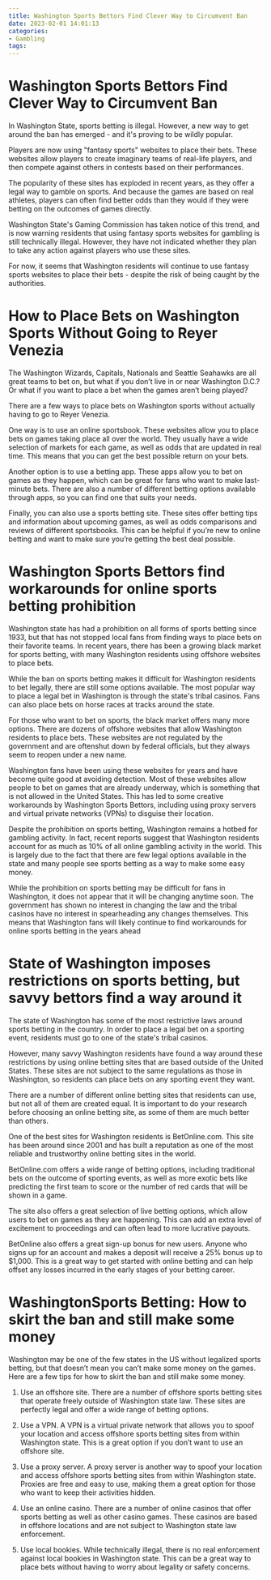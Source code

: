 ```yaml
---
title: Washington Sports Bettors Find Clever Way to Circumvent Ban
date: 2023-02-01 14:01:13
categories:
- Gambling
tags:
---
```



#  Washington Sports Bettors Find Clever Way to Circumvent Ban

In Washington State, sports betting is illegal. However, a new way to get around the ban has emerged - and it's proving to be wildly popular.

Players are now using "fantasy sports" websites to place their bets. These websites allow players to create imaginary teams of real-life players, and then compete against others in contests based on their performances.

The popularity of these sites has exploded in recent years, as they offer a legal way to gamble on sports. And because the games are based on real athletes, players can often find better odds than they would if they were betting on the outcomes of games directly.

Washington State's Gaming Commission has taken notice of this trend, and is now warning residents that using fantasy sports websites for gambling is still technically illegal. However, they have not indicated whether they plan to take any action against players who use these sites.

For now, it seems that Washington residents will continue to use fantasy sports websites to place their bets - despite the risk of being caught by the authorities.

#  How to Place Bets on Washington Sports Without Going to Reyer Venezia

The Washington Wizards, Capitals, Nationals and Seattle Seahawks are all great teams to bet on, but what if you don’t live in or near Washington D.C.? Or what if you want to place a bet when the games aren’t being played?

There are a few ways to place bets on Washington sports without actually having to go to Reyer Venezia.

One way is to use an online sportsbook. These websites allow you to place bets on games taking place all over the world. They usually have a wide selection of markets for each game, as well as odds that are updated in real time. This means that you can get the best possible return on your bets.

Another option is to use a betting app. These apps allow you to bet on games as they happen, which can be great for fans who want to make last-minute bets. There are also a number of different betting options available through apps, so you can find one that suits your needs.

Finally, you can also use a sports betting site. These sites offer betting tips and information about upcoming games, as well as odds comparisons and reviews of different sportsbooks. This can be helpful if you’re new to online betting and want to make sure you’re getting the best deal possible.

#  Washington Sports Bettors find workarounds for online sports betting prohibition

Washington state has had a prohibition on all forms of sports betting since 1933, but that has not stopped local fans from finding ways to place bets on their favorite teams. In recent years, there has been a growing black market for sports betting, with many Washington residents using offshore websites to place bets.

While the ban on sports betting makes it difficult for Washington residents to bet legally, there are still some options available. The most popular way to place a legal bet in Washington is through the state's tribal casinos. Fans can also place bets on horse races at tracks around the state.

For those who want to bet on sports, the black market offers many more options. There are dozens of offshore websites that allow Washington residents to place bets. These websites are not regulated by the government and are oftenshut down by federal officials, but they always seem to reopen under a new name.

Washington fans have been using these websites for years and have become quite good at avoiding detection. Most of these websites allow people to bet on games that are already underway, which is something that is not allowed in the United States. This has led to some creative workarounds by Washington Sports Bettors, including using proxy servers and virtual private networks (VPNs) to disguise their location.

Despite the prohibition on sports betting, Washington remains a hotbed for gambling activity. In fact, recent reports suggest that Washington residents account for as much as 10% of all online gambling activity in the world. This is largely due to the fact that there are few legal options available in the state and many people see sports betting as a way to make some easy money.

While the prohibition on sports betting may be difficult for fans in Washington, it does not appear that it will be changing anytime soon. The government has shown no interest in changing the law and the tribal casinos have no interest in spearheading any changes themselves. This means that Washington fans will likely continue to find workarounds for online sports betting in the years ahead

#  State of Washington imposes restrictions on sports betting, but savvy bettors find a way around it

The state of Washington has some of the most restrictive laws around sports betting in the country. In order to place a legal bet on a sporting event, residents must go to one of the state's tribal casinos.

However, many savvy Washington residents have found a way around these restrictions by using online betting sites that are based outside of the United States. These sites are not subject to the same regulations as those in Washington, so residents can place bets on any sporting event they want.

There are a number of different online betting sites that residents can use, but not all of them are created equal. It is important to do your research before choosing an online betting site, as some of them are much better than others.

One of the best sites for Washington residents is BetOnline.com. This site has been around since 2001 and has built a reputation as one of the most reliable and trustworthy online betting sites in the world.

BetOnline.com offers a wide range of betting options, including traditional bets on the outcome of sporting events, as well as more exotic bets like predicting the first team to score or the number of red cards that will be shown in a game.

The site also offers a great selection of live betting options, which allow users to bet on games as they are happening. This can add an extra level of excitement to proceedings and can often lead to more lucrative payouts.

BetOnline also offers a great sign-up bonus for new users. Anyone who signs up for an account and makes a deposit will receive a 25% bonus up to $1,000. This is a great way to get started with online betting and can help offset any losses incurred in the early stages of your betting career.

#  WashingtonSports Betting: How to skirt the ban and still make some money

Washington may be one of the few states in the US without legalized sports betting, but that doesn’t mean you can’t make some money on the games. Here are a few tips for how to skirt the ban and still make some money.

1. Use an offshore site. There are a number of offshore sports betting sites that operate freely outside of Washington state law. These sites are perfectly legal and offer a wide range of betting options.

2. Use a VPN. A VPN is a virtual private network that allows you to spoof your location and access offshore sports betting sites from within Washington state. This is a great option if you don’t want to use an offshore site.

3. Use a proxy server. A proxy server is another way to spoof your location and access offshore sports betting sites from within Washington state. Proxies are free and easy to use, making them a great option for those who want to keep their activities hidden.

4. Use an online casino. There are a number of online casinos that offer sports betting as well as other casino games. These casinos are based in offshore locations and are not subject to Washington state law enforcement.

5. Use local bookies. While technically illegal, there is no real enforcement against local bookies in Washington state. This can be a great way to place bets without having to worry about legality or safety concerns.